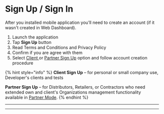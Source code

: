 # Sign Up / Sign In

After you installed mobile application you’ll need to create an account \(if it wasn't created in Web Dashboard\).

1. Launch the application
2. Tap **Sign Up** button 
3. Read Terms and Conditions and Privacy Policy
4. Confirm if you are agree with them
5. Select [Client ](client-sign-up.md)or [Partner Sign Up](partner-sign-up.md) option and follow account creation procedure

{% hint style="info" %}
**Client Sign Up** – for personal or small company use, Developer's clients and tests

**Partner Sign Up** – for Distributors, Retailers, or Contractors who need extended own and client's Organizations management functionality available in [Partner Mode](../partner-mode.md).
{% endhint %}

  
****



  
****  


